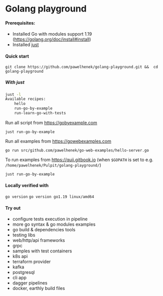 Golang playground
===

#### Prerequisites:
- Installed Go with modules support 1.19 (https://golang.org/doc/install#install)
- Installed [just](https://github.com/casey/just)

#### Quick start

`git clone https://github.com/pawelhenek/golang-playground.git &&  cd golang-playground`

##### With just

```bash
just -l
Available recipes:
    hello
    run-go-by-example
    run-learn-go-with-tests
```

Run all script from https://gobyexample.com

`just run-go-by-example`

Run all examples from https://gowebexamples.com

`go run src/github.com/pawelhenek/go-web-examples/hello-server.go`

To run examples from https://quii.gitbook.io (when `$GOPATH` is set to e.g. `/home/pawelhenek/Pulpit/golang-playground/`) 

`just run-go-by-example`

#### Locally verified with

`go version`
`go version go1.19 linux/amd64`

#### Try out 
- configure tests execution in pipeline
- more go syntax & go modules examples
- go build & dependencies tools
- testing libs
- web/http/api frameworks
- grpc
- samples with test containers
- k8s api
- terraform provider
- kafka
- postgresql
- cli app
- dagger pipelines
- docker, earthly build files